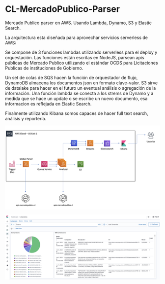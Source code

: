# CL-MercadoPublico-Parser
Mercado Publico parser en AWS. Usando Lambda, Dynamo, S3 y Elastic Search.

La arquitectura esta diseñada para aprovechar servicios serverless de AWS: 

Se compone de 3 funciones lambdas utilizando serverless para el deploy y orquestación. Las funciones están escritas en NodeJS, parsean apis públicas de Mercado Publico utilizando el estándar OCDS para Licitaciones Publicas de instituciones de Gobierno. 

Un set de colas de SQS hacen la función de orquestador de flujo, DynamoDB almacena los documentos json en formato clave-valor. S3 sirve de datalake para hacer en el futuro un eventual análisis o agregación de la información. Una función lambda se conecta a los strems de Dynamo y a medida que se hace un update o se escribe un nuevo documento, esa informacion es reflejada en Elastic Search. 

Finalmente utilizando Kibana somos capaces de hacer full text search, análisis y reportería.

![Arq](arq.png?raw=true "Arquitectura")

![Bi](bi.png?raw=true "BI")
